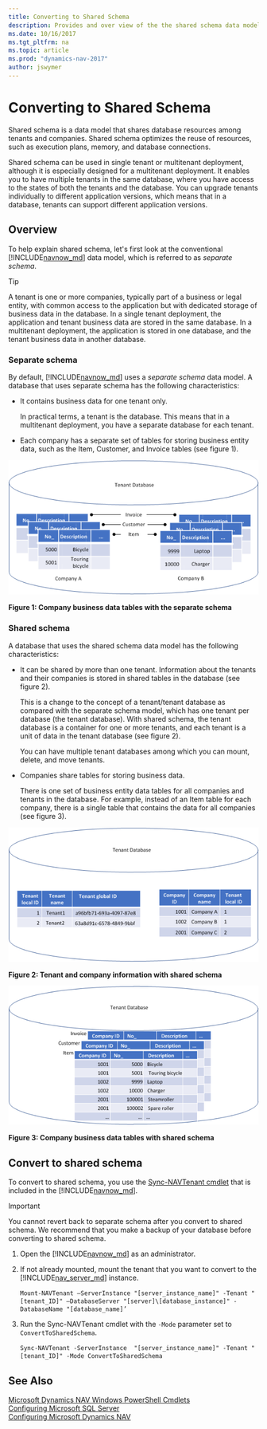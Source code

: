 ```yaml
---
title: Converting to Shared Schema
description: Provides and over view of the the shared schema data model.
ms.date: 10/16/2017
ms.tgt_pltfrm: na
ms.topic: article
ms.prod: "dynamics-nav-2017"
author: jswymer
---
```

# Converting to Shared Schema
Shared schema is a data model that shares database resources among tenants and companies. Shared schema optimizes the reuse of resources, such as execution plans, memory, and database connections. 

Shared schema can be used in single tenant or multitenant deployment, although it is especially designed for a multitenant deployment. It enables you to have multiple tenants in the same database, where you have access to the states of both the tenants and the database. You can upgrade tenants individually to different application versions, which means that in a database, tenants can support different application versions.

## Overview
To help explain shared schema, let's first look at the conventional [!INCLUDE[navnow_md](includes/navnow_md.md)] data model, which is referred to as *separate schema*.

> [!TIP]
> A tenant is one or more companies, typically part of a business or legal entity, with common access to the application but with dedicated storage of business data in the database. In a single tenant deployment, the application and tenant business data are stored in the same database. In a multitenant deployment, the application is stored in one database, and the tenant business data in another database.

### Separate schema 
By default, [!INCLUDE[navnow_md](includes/navnow_md.md)] uses a *separate schema* data model. A database that uses separate schema has the following characteristics: 

-  It contains business data for one tenant only.

    In practical terms, a tenant is the database. This means that in a multitenant deployment, you have a separate database for each tenant. 
-  Each company has a separate set of tables for storing business entity data, such as the Item, Customer, and Invoice tables (see figure 1). 

![Separate schema](media/separateschema2companies.png "Separate schema")

**Figure 1: Company business data tables with the separate schema**

### Shared schema

A database that uses the shared schema data model has the following characteristics: 

-  It can be shared by more than one tenant. Information about the tenants and their companies is stored in shared tables in the database (see figure 2).

   This is a change to the concept of a tenant/tenant database as compared with the separate schema model, which has one tenant per database (the tenant database). With shared schema, the tenant database is a container for one or more tenants, and each tenant is a unit of data in the tenant database (see figure 2).
   
   You can have multiple tenant databases among which you can mount, delete, and move tenants.  
-  Companies share tables for storing business data.

    There is one set of business entity data tables for all companies and tenants in the database. For example, instead  of an Item table for each company, there is a single table that contains the data for all companies (see figure 3).

![Shared schema tenant data](media/SharedSchemaTenantTables.png "Shared schema tenant data")

**Figure 2: Tenant and company information with shared schema**

 ![Shared schema item table](media/SharedSchemaEntityTables.png "Shared schema item table")

**Figure 3: Company business data tables with shared schema**

## Convert to shared schema
To convert to shared schema, you use the [Sync-NAVTenant cmdlet](https://go.microsoft.com/fwlink/?linkid=401399) that is included in the [!INCLUDE[navnow_md](includes/nav_shell_md.md)]. 

> [!IMPORTANT]
> You cannot revert back to separate schema after you convert to shared schema. We recommend that you make a backup of your database before converting to shared schema.

1. Open the [!INCLUDE[navnow_md](includes/nav_shell_md.md)] as an administrator.

2. If not already mounted, mount the tenant that you want to convert to the [!INCLUDE[nav_server_md](includes/nav_server_md.md)] instance.

    ```
    Mount-NAVTenant –ServerInstance "[server_instance_name]" -Tenant "[tenant_ID]" –DatabaseServer "[server]\[database_instance]" -DatabaseName "[database_name]’
    ```

3. Run the Sync-NAVTenant cmdlet with the `-Mode` parameter set to `ConvertToSharedSchema`.

    ```
    Sync-NAVTenant -ServerInstance  "[server_instance_name]" -Tenant "[tenant_ID]" -Mode ConvertToSharedSchema
    ```

## See Also  
[Microsoft Dynamics NAV Windows PowerShell Cmdlets](Microsoft-Dynamics-NAV-Windows-PowerShell-Cmdlets.md)   
[Configuring Microsoft SQL Server](Configuring-Microsoft-SQL-Server.md)   
[Configuring Microsoft Dynamics NAV](Configuring-Microsoft-Dynamics-NAV.md)  
